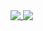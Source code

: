 <a href="https://github.com/josefaidt/josefaidt">
  <img align="top" src="https://github-readme-stats.vercel.app/api/top-langs/?username=pnguy55&hide_border=true&layout=compact&title_color=58A6FF&text_color=8C949E&icon_color=89E153&bg_color=0D1117&hide_border=true" />
</a>
<a href="https://github.com/josefaidt/josefaidt">
  <img align="top" src="https://github-readme-stats.vercel.app/api?username=pnguy55&show_icons=true&count_private=true&hide=issues&title_color=58A6FF&text_color=8C949E&icon_color=89E153&bg_color=0D1117&hide_border=true" />
</a>
